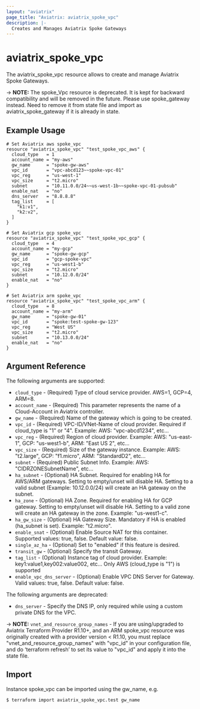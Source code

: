 ```yaml
---
layout: "aviatrix"
page_title: "Aviatrix: aviatrix_spoke_vpc"
description: |-
  Creates and Manages Aviatrix Spoke Gateways
---
```


# aviatrix_spoke_vpc

The aviatrix_spoke_vpc resource allows to create and manage Aviatrix Spoke Gateways.

-> **NOTE:** The spoke_Vpc resource is deprecated. It is kept for backward compatibility and will be removed in the future. Please use spoke_gateway instead. Need to remove it from state file and import as aviatrix_spoke_gateway if it is already in state.

## Example Usage

```hcl
# Set Aviatrix aws spoke_vpc
resource "aviatrix_spoke_vpc" "test_spoke_vpc_aws" {
  cloud_type   = 1
  account_name = "my-aws"
  gw_name      = "spoke-gw-aws"
  vpc_id       = "vpc-abcd123~~spoke-vpc-01"
  vpc_reg      = "us-west-1"
  vpc_size     = "t2.micro"
  subnet       = "10.11.0.0/24~~us-west-1b~~spoke-vpc-01-pubsub"
  enable_nat   = "no"
  dns_server   = "8.8.8.8"
  tag_list     = [
    "k1:v1",
    "k2:v2",
  ]
}

# Set Aviatrix gcp spoke_vpc
resource "aviatrix_spoke_vpc" "test_spoke_vpc_gcp" {
  cloud_type   = 4
  account_name = "my-gcp"
  gw_name      = "spoke-gw-gcp"
  vpc_id       = "gcp-spoke-vpc"
  vpc_reg      = "us-west1-b"
  vpc_size     = "t2.micro"
  subnet       = "10.12.0.0/24"
  enable_nat   = "no"
}

# Set Aviatrix arm spoke_vpc
resource "aviatrix_spoke_vpc" "test_spoke_vpc_arm" {
  cloud_type   = 8
  account_name = "my-arm"
  gw_name      = "spoke-gw-01"
  vpc_id       = "spoke:test-spoke-gw-123"
  vpc_reg      = "West US"
  vpc_size     = "t2.micro"
  subnet       = "10.13.0.0/24"
  enable_nat   = "no"
}
```

## Argument Reference

The following arguments are supported:

* `cloud_type` - (Required) Type of cloud service provider. AWS=1, GCP=4, ARM=8.
* `account_name` - (Required) This parameter represents the name of a Cloud-Account in Aviatrix controller.
* `gw_name` - (Required) Name of the gateway which is going to be created.
* `vpc_id` - (Required) VPC-ID/VNet-Name of cloud provider. Required if cloud_type is "1" or "4". Example: AWS: "vpc-abcd1234", etc... 
* `vpc_reg` - (Required) Region of cloud provider. Example: AWS: "us-east-1", GCP: "us-west1-b", ARM: "East US 2", etc...
* `vpc_size` - (Required) Size of the gateway instance. Example: AWS: "t2.large", GCP: "f1.micro", ARM: "StandardD2", etc...
* `subnet` - (Required) Public Subnet Info. Example: AWS: "CIDRZONESubnetName", etc...
* `ha_subnet` - (Optional) HA Subnet. Required for enabling HA for AWS/ARM gateways. Setting to empty/unset will disable HA. Setting to a valid subnet (Example: 10.12.0.0/24) will create an HA gateway on the subnet.
* `ha_zone` - (Optional) HA Zone. Required for enabling HA for GCP gateway. Setting to empty/unset will disable HA. Setting to a valid zone will create an HA gateway in the zone. Example: "us-west1-c".
* `ha_gw_size` - (Optional) HA Gateway Size. Mandatory if HA is enabled (ha_subnet is set). Example: "t2.micro".
* `enable_snat` - (Optional) Enable Source NAT for this container. Supported values: true, false. Default value: false.
* `single_az_ha` - (Optional) Set to "enabled" if this feature is desired.
* `transit_gw` - (Optional) Specify the transit Gateway.
* `tag_list` - (Optional) Instance tag of cloud provider. Example: key1:value1,key002:value002, etc... Only AWS (cloud_type is "1") is supported
* `enable_vpc_dns_server` - (Optional) Enable VPC DNS Server for Gateway. Valid values: true, false. Default value: false.

The following arguments are deprecated:

* `dns_server` - Specify the DNS IP, only required while using a custom private DNS for the VPC.

-> **NOTE:** `vnet_and_resource_group_names` - If you are using/upgraded to Aviatrix Terraform Provider R1.10+, and an ARM spoke_vpc resource was originally created with a provider version < R1.10, you must replace "vnet_and_resource_group_names" with "vpc_id" in your configuration file, and do ‘terraform refresh’ to set its value to "vpc_id" and apply it into the state file.

## Import

Instance spoke_vpc can be imported using the gw_name, e.g.

```
$ terraform import aviatrix_spoke_vpc.test gw_name
```
